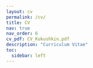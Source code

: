 ```yaml
---
layout: cv
permalink: /cv/
title: CV
nav: true
nav_order: 6
cv_pdf: CV_Kukushkin.pdf
description: "Curriculum Vitae"
toc:
  sidebar: left
---
```

